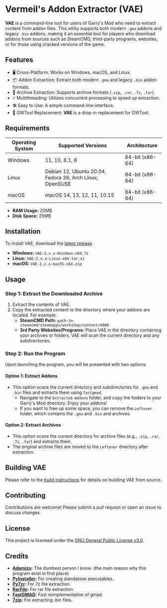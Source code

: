 # Vermeil's Addon Extractor (VAE)

**VAE** is a command-line tool for users of Garry's Mod who need to extract content from addon files. This utility supports both modern `.gma` addons and legacy `.bin` addons, making it an essential tool for players who download addons from sources such as SteamCMD, third-party programs, websites, or for those using cracked versions of the game.

## Features

- 🖥️ Cross-Platform: Works on Windows, macOS, and Linux.
- 📦 Addon Extraction: Extract both modern `.gma` and legacy `.bin` addon formats.
- 🔄 Archive Extraction: Supports archive formats (`.zip`, `.rar`, `.7z`, `.tar`).
- ⚡ Multithreading: Utilizes concurrent processing to speed up extraction.
- 🛠️ Easy to Use: A simple command-line interface.
- 🔄 GWTool Replacement: **VAE** is a drop-in replacement for GWTool.

## Requirements

| Operating System | Supported Versions                                       | Architecture    |
|------------------|----------------------------------------------------------|-----------------|
| Windows          | 11, 10, 8.1, 8                                           | 64-bit (x86-64) |
| Linux            | Debian 12, Ubuntu 20.04, Fedora 38, Arch Linux, OpenSUSE | 64-bit (x86-64) |
| macOS            | macOS 14, 13, 12, 11, 10.15                              | 64-bit (x86-64) |

- **RAM Usage:** 20MB
- **Disk Space:** 25MB

## Installation

To install VAE, download the [latest release](https://github.com/VermeilChan/VAE/releases/latest).

- **Windows:** `VAE-2.x.x-Windows-x64.7z`
- **Linux:** `VAE-2.x.x-Linux-x64.tar.xz`
- **macOS:** `VAE-2.x.x-macOS-x64.zip`

## Usage

### Step 1: Extract the Downloaded Archive

1. Extract the contents of VAE.
2. Copy the extracted content to the directory where your addons are located. For example:
   - **SteamCMD Path:** `path-to-steamcmd/steamapps/workshop/content/4000`
   - **3rd Party Websites/Programs:** Place VAE in the directory containing your archives or folders. VAE will scan the current directory and any subdirectories.

### Step 2: Run the Program

Upon launching the program, you will be presented with two options:

#### Option 1: Extract Addons

- This option scans the current directory and subdirectories for `.gma` and `.bin` files and extracts them using `fastgmad`.
  - Navigate to the `Extracted-Addons` folder, and copy the folders to your Garry's Mod directory. Enjoy your addons!
  - If you want to free up some space, you can remove the `Leftover` folder, which contains the `.gma` and `.bin` and archives.

#### Option 2: Extract Archives

- This option scans the current directory for archive files (e.g., `.zip`, `.rar`, `.7z`, `.tar`) and extracts them.
- The original archive files are moved to the `Leftover` directory after extraction.

## Building VAE

Please refer to the [build instructions](BUILD.md) for details on building VAE from source.

## Contributing

Contributions are welcome! Please submit a pull request or open an issue to discuss changes.

## License

This project is licensed under the [GNU General Public License v3.0](LICENSE).

## Credits

- **[Adamizo](https://github.com/adamizo):** The dumbest person I know. (the main reason why this program exist in first place)
- **[PyInstaller](https://www.pyinstaller.org/):** For creating standalone executables.
- **[Py7zr](https://pypi.org/project/py7zr/):** For 7z file extraction.
- **[RarFile](https://pypi.org/project/rarfile/):** For rar file extraction.
- **[FastGMAD](https://github.com/WilliamVenner/fastgmad):** Fast reimplementation of gmad.
- **[7zip](https://www.7-zip.org/):** For extracting .bin files.
